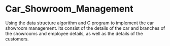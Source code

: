 # Car_Showroom_Management
Using the data structure algorithm and C program to implement the car showroom management. its consist of the details of the car and branches of the showrooms and employee details, as well as the details of the customers.
